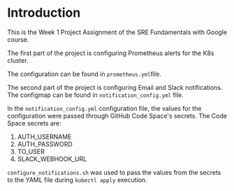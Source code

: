 # Introduction

This is the Week 1 Project Assignment of the SRE Fundamentals with Google course. 

The first part of the project is configuring Prometheus alerts for the K8s cluster. 

The configuration can be found in `prometheus.yml`file. 

The second part of the project is configuring Email and Slack notifications. The configmap can be found in `notification_config.yml` file. 

In the `notification_config.yml` configuration file, the values for the configuration were passed through GitHub Code Space's secrets. The Code Space secrets are:

1. AUTH_USERNAME
2. AUTH_PASSWORD
3. TO_USER
4. SLACK_WEBHOOK_URL

`configure_notifications.sh` was used to pass the values from the secrets to the YAML file during `kubectl apply` execution. 